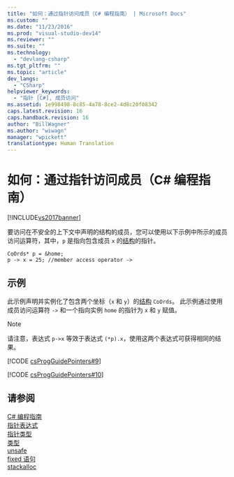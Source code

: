 ```yaml
---
title: "如何：通过指针访问成员（C# 编程指南） | Microsoft Docs"
ms.custom: ""
ms.date: "11/23/2016"
ms.prod: "visual-studio-dev14"
ms.reviewer: ""
ms.suite: ""
ms.technology: 
  - "devlang-csharp"
ms.tgt_pltfrm: ""
ms.topic: "article"
dev_langs: 
  - "CSharp"
helpviewer_keywords: 
  - "指针 [C#], 成员访问"
ms.assetid: 1e998498-8c85-4a78-8ce2-4d8c20f08342
caps.latest.revision: 16
caps.handback.revision: 16
author: "BillWagner"
ms.author: "wiwagn"
manager: "wpickett"
translationtype: Human Translation
---
```

# 如何：通过指针访问成员（C# 编程指南）
[!INCLUDE[vs2017banner](../../../csharp/includes/vs2017banner.md)]

要访问在不安全的上下文中声明的结构的成员，您可以使用以下示例中所示的成员访问运算符，其中，`p` 是指向包含成员 `x` 的[结构](../../../csharp/language-reference/keywords/struct.md)的指针。  
  
```  
CoOrds* p = &home;  
p -> x = 25; //member access operator ->  
```  
  
## 示例  
 此示例声明并实例化了包含两个坐标（`x` 和 `y`）的[结构](../../../csharp/language-reference/keywords/struct.md) `CoOrds`。  此示例通过使用成员访问运算符 `->` 和一个指向实例 `home` 的指针为 `x` 和 `y` 赋值。  
  
> [!NOTE]
>  请注意，表达式 `p->x` 等效于表达式 `(*p).x`，使用这两个表达式可获得相同的结果。  
  
 [!CODE [csProgGuidePointers#9](../CodeSnippet/VS_Snippets_VBCSharp/csProgGuidePointers#9)]  
  
 [!CODE [csProgGuidePointers#10](../CodeSnippet/VS_Snippets_VBCSharp/csProgGuidePointers#10)]  
  
## 请参阅  
 [C\# 编程指南](../../../csharp/programming-guide/index.md)   
 [指针表达式](../../../csharp/programming-guide/unsafe-code-pointers/pointer-expressions.md)   
 [指针类型](../../../csharp/programming-guide/unsafe-code-pointers/pointer-types.md)   
 [类型](../../../csharp/language-reference/keywords/types.md)   
 [unsafe](../../../csharp/language-reference/keywords/unsafe.md)   
 [fixed 语句](../../../csharp/language-reference/keywords/fixed-statement.md)   
 [stackalloc](../../../csharp/language-reference/keywords/stackalloc.md)